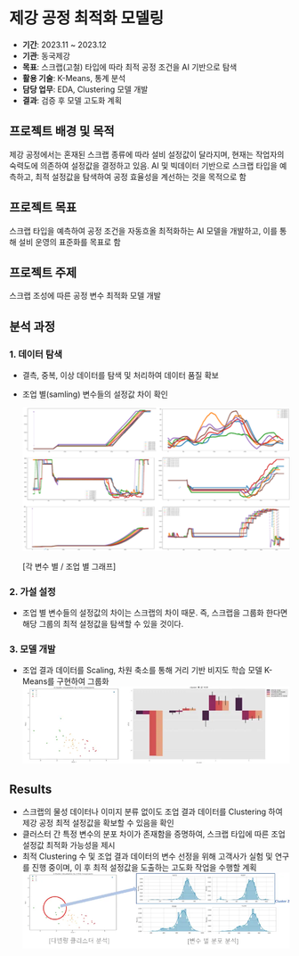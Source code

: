 # 제강 공정 최적화 모델링

- **기간**: 2023.11 ~ 2023.12
- **기관**: 동국제강
- **목표**: 스크랩(고철) 타입에 따라 최적 공정 조건을 AI 기반으로 탐색
- **활용 기술**: K-Means, 통계 분석
- **담당 업무**: EDA, Clustering 모델 개발
- **결과**: 검증 후 모델 고도화 계획

## 프로젝트 배경 및 목적
제강 공정에서는 혼재된 스크랩 종류에 따라 설비 설정값이 달라지며, 현재는 작업자의 숙력도에 의존하여 설정값을 결정하고 있음.
AI 및 빅데이터 기반으로 스크랩 타입을 예측하고, 최적 설정값을 탐색하여 공정 효율성을 계선하는 것을 목적으로 함

## 프로젝트 목표 
스크랩 타입을 예측하여 공정 조건을 자동흐올 최적화하는 AI 모델을 개발하고, 이를 통해 설비 운영의 표준화를 목표로 함

## 프로젝트 주제
스크랩 조성에 따른 공정 변수 최적화 모델 개발

## 분석 과정

### 1. 데이터 탐색
- 결측, 중복, 이상 데이터를 탐색 및 처리하여 데이터 품질 확보
- 조업 별(samling) 변수들의 설정값 차이 확인

    ![plot](./img/img1.png)
    
    [각 변수 별 / 조업 별 그래프]

### 2. 가설 설정
- 조업 별 변수들의 설정값의 차이는 스크랩의 차이 때문.
즉, 스크랩을 그룹화 한다면 해당 그룹의 최적 설정값을 탐색할 수 있을 것이다.

### 3. 모델 개발
- 조업 결과 데이터를 Scaling, 차원 축소를 통해 거리 기반 비지도 학습 모델 K-Means를 구현하여 그룹화
![](./img/img2.webp)

## Results
- 스크랩의 물성 데이터나 이미지 분류 없이도 조업 결과 데이터를 Clustering 하여 제강 공정 최적 설정값을 확보할 수 있음을 확인
- 클러스터 간 특정 변수의 분포 차이가 존재함을 증명하여, 스크랩 타입에 따른 조업 설정값 최적화 가능성을 제시
- 최적 Clustering 수 및 조업 결과 데이터의 변수 선정을 위해 고객사가 실험 및 연구를 진행 중이며, 이 후 최적 설정값을 도출하는 고도화 작업을 수행할 계획
![](./img/img3.webp)